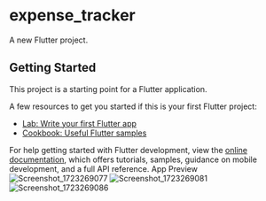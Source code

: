 # expense_tracker

A new Flutter project.

## Getting Started

This project is a starting point for a Flutter application.

A few resources to get you started if this is your first Flutter project:

- [Lab: Write your first Flutter app](https://docs.flutter.dev/get-started/codelab)
- [Cookbook: Useful Flutter samples](https://docs.flutter.dev/cookbook)

For help getting started with Flutter development, view the
[online documentation](https://docs.flutter.dev/), which offers tutorials,
samples, guidance on mobile development, and a full API reference.
App Preview
![Screenshot_1723269077](https://github.com/user-attachments/assets/2ae3fbd7-74a9-4da3-a9fa-a450a82b01c7)
![Screenshot_1723269081](https://github.com/user-attachments/assets/ee27b3b5-4664-4262-9b55-838fbde3b5ad)
![Screenshot_1723269086](https://github.com/user-attachments/assets/94260474-0970-49b0-b48a-77ba149e0eb2)

